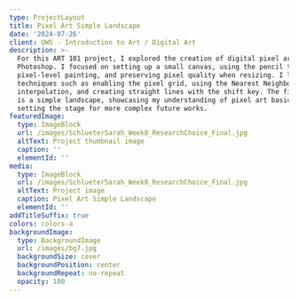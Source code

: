 ```yaml
---
type: ProjectLayout
title: Pixel Art Simple Landscape
date: '2024-07-26'
client: UWS - Introduction to Art / Digital Art
description: >-
  For this ART 101 project, I explored the creation of digital pixel art using
  Photoshop. I focused on setting up a small canvas, using the pencil tool for
  pixel-level painting, and preserving pixel quality when resizing. I learned
  techniques such as enabling the pixel grid, using the Nearest Neighbor
  interpolation, and creating straight lines with the shift key. The final piece
  is a simple landscape, showcasing my understanding of pixel art basics and
  setting the stage for more complex future works.
featuredImage:
  type: ImageBlock
  url: /images/SchlueterSarah_Week8_ResearchChoice_Final.jpg
  altText: Project thumbnail image
  caption: ''
  elementId: ''
media:
  type: ImageBlock
  url: /images/SchlueterSarah_Week8_ResearchChoice_Final.jpg
  altText: Project image
  caption: Pixel Art Simple Landscape
  elementId: ''
addTitleSuffix: true
colors: colors-a
backgroundImage:
  type: BackgroundImage
  url: /images/bg7.jpg
  backgroundSize: cover
  backgroundPosition: center
  backgroundRepeat: no-repeat
  opacity: 100
---
```

